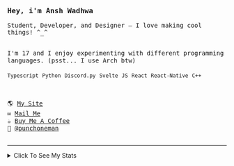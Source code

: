 <samp href="https://anshwadhwa.vercel.app">
    <h3>Hey, i'm Ansh Wadhwa</h3>
    <p>Student, Developer, and Designer — I love making cool things! ^_^</p>
    <br />
    I'm 17 and I enjoy experimenting with different programming languages. (psst... I use Arch btw)
    <br />
    <br />
    <code>Typescript</code> <code>Python</code> <code>Discord.py</code> <code>Svelte</code> <code>JS</code> <code>React</code> <code>React-Native</code> <code>C++</code>
    <br />
    <br />
    <h2></h2>
    🌎 <a href="https://punchoneman.xyz" target="_blank">My Site</a>
    <br/>
    ✉️ <a href="mailto:work.awadhwa@gmail.com" target="_blank">Mail Me</a>
    <br/>
    ☕️ <a href="https://buymeacoffee/anshwadhwa8" target="_blank">Buy Me A Coffee</a>
    <br/>
    👤 <a href="https://discord.com/users/600278222428438559" target="_blank">@punchoneman</a>
</samp>


<br />
<br />
<hr />
<details>
<summary> Click To See My Stats </summary>
<br />
<br />

<!--START_SECTION:waka-->
![Code Time](http://img.shields.io/badge/Code%20Time-495%20hrs%2034%20mins-blue)

![Profile Views](http://img.shields.io/badge/Profile%20Views-2-blue)

![Lines of code](https://img.shields.io/badge/From%20Hello%20World%20I%27ve%20Written-528.7%20thousand%20lines%20of%20code-blue)

**🐱 My GitHub Data** 

> 📦 214.1 kB Used in GitHub's Storage 
 > 
> 🚫 Not Opted to Hire
 > 
> 📜 49 Public Repositories 
 > 
> 🔑 9 Private Repositories 
 > 
**I'm an Early 🐤** 

```text
🌞 Morning                157 commits         ████░░░░░░░░░░░░░░░░░░░░░   17.41 % 
🌆 Daytime                361 commits         ██████████░░░░░░░░░░░░░░░   40.02 % 
🌃 Evening                343 commits         ██████████░░░░░░░░░░░░░░░   38.03 % 
🌙 Night                  41 commits          █░░░░░░░░░░░░░░░░░░░░░░░░   04.55 % 
```
📅 **I'm Most Productive on Saturday** 

```text
Monday                   117 commits         ███░░░░░░░░░░░░░░░░░░░░░░   12.97 % 
Tuesday                  121 commits         ███░░░░░░░░░░░░░░░░░░░░░░   13.41 % 
Wednesday                136 commits         ████░░░░░░░░░░░░░░░░░░░░░   15.08 % 
Thursday                 104 commits         ███░░░░░░░░░░░░░░░░░░░░░░   11.53 % 
Friday                   155 commits         ████░░░░░░░░░░░░░░░░░░░░░   17.18 % 
Saturday                 173 commits         █████░░░░░░░░░░░░░░░░░░░░   19.18 % 
Sunday                   96 commits          ███░░░░░░░░░░░░░░░░░░░░░░   10.64 % 
```


📊 **This Week I Spent My Time On** 

```text
🕑︎ Time Zone: Asia/Kolkata

💬 Programming Languages: 
Svelte                   3 hrs 1 min         ██████████████████████░░░   88.55 % 
jsonc                    13 mins             ██░░░░░░░░░░░░░░░░░░░░░░░   06.83 % 
JavaScript               6 mins              █░░░░░░░░░░░░░░░░░░░░░░░░   03.00 % 
JSON                     3 mins              ░░░░░░░░░░░░░░░░░░░░░░░░░   01.61 % 
TypeScript               0 secs              ░░░░░░░░░░░░░░░░░░░░░░░░░   00.01 % 

🔥 Editors: 
Zed                      3 hrs 24 mins       █████████████████████████   100.00 % 

🐱‍💻 Projects: 
specialproject           1 hr 9 mins         ████████░░░░░░░░░░░░░░░░░   33.98 % 
Unknown Project          1 hr 3 mins         ████████░░░░░░░░░░░░░░░░░   31.15 % 
retrosite                57 mins             ███████░░░░░░░░░░░░░░░░░░   28.00 % 
config                   13 mins             ██░░░░░░░░░░░░░░░░░░░░░░░   06.83 % 
lmp                      0 secs              ░░░░░░░░░░░░░░░░░░░░░░░░░   00.03 % 

💻 Operating System: 
Linux                    3 hrs 24 mins       █████████████████████████   100.00 % 
```

**I Mostly Code in Python** 

```text
Python                   10 repos            ██████░░░░░░░░░░░░░░░░░░░   22.22 % 
JavaScript               7 repos             ████░░░░░░░░░░░░░░░░░░░░░   15.56 % 
Svelte                   6 repos             ███░░░░░░░░░░░░░░░░░░░░░░   13.33 % 
CSS                      5 repos             ███░░░░░░░░░░░░░░░░░░░░░░   11.11 % 
TypeScript               4 repos             ██░░░░░░░░░░░░░░░░░░░░░░░   08.89 % 
```



**Timeline**

![Lines of Code chart](https://raw.githubusercontent.com/simplystudios/simplystudios/main/assets/bar_graph.png)


 Last Updated on 26/06/2025 18:51:43 UTC
<!--END_SECTION:waka-->
</details>
